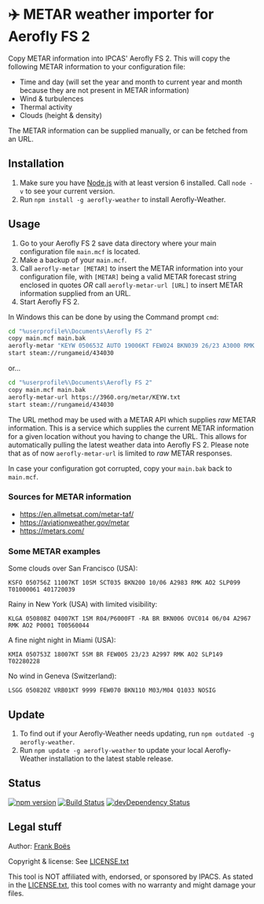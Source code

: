 ✈️ METAR weather importer for Aerofly FS 2
===========================================

Copy METAR information into IPCAS' Aerofly FS 2. This will copy the following METAR information to your configuration file:

* Time and day (will set the year and month to current year and month because they are not present in METAR information)
* Wind & turbulences
* Thermal activity
* Clouds (height & density)

The METAR information can be supplied manually, or can be fetched from an URL.

Installation
------------

1. Make sure you have [Node.js](https://nodejs.org/) with at least version 6 installed. Call `node -v` to see your current version.
1. Run `npm install -g aerofly-weather` to install Aerofly-Weather.

Usage
-----

1. Go to your Aerofly FS 2 save data directory where your main configuration file `main.mcf` is located.
1. Make a backup of your `main.mcf`.
1. Call `aerofly-metar [METAR]` to insert the METAR information into your configuration file, with `[METAR]` being a valid METAR forecast string enclosed in quotes _OR_ call `aerofly-metar-url [URL]` to insert METAR information supplied from an URL. 
1. Start Aerofly FS 2.

In Windows this can be done by using the Command prompt `cmd`:

```bash
cd "%userprofile%\Documents\Aerofly FS 2"
copy main.mcf main.bak
aerofly-metar "KEYW 050653Z AUTO 19006KT FEW024 BKN039 26/23 A3000 RMK AO2 LTG DSNT W SLP159 T02610228"
start steam://rungameid/434030
```

or…

```bash
cd "%userprofile%\Documents\Aerofly FS 2"
copy main.mcf main.bak
aerofly-metar-url https://3960.org/metar/KEYW.txt
start steam://rungameid/434030
```

The URL method may be used with a METAR API which supplies _raw_ METAR information. This is a service which supplies the current METAR information for a given location without you having to change the URL. This allows for automatically pulling the latest weather data into Aerofly FS 2. Please note that as of now `aerofly-metar-url` is limited to _raw_ METAR responses.

In case your configuration got corrupted, copy your `main.bak` back to `main.mcf`.

### Sources for METAR information

* https://en.allmetsat.com/metar-taf/
* https://aviationweather.gov/metar
* https://metars.com/

### Some METAR examples

Some clouds over San Francisco (USA):

```
KSFO 050756Z 11007KT 10SM SCT035 BKN200 10/06 A2983 RMK AO2 SLP099 T01000061 401720039
```

Rainy in New York (USA) with limited visibility:

```
KLGA 050808Z 04007KT 1SM R04/P6000FT -RA BR BKN006 OVC014 06/04 A2967 RMK AO2 P0001 T00560044
```

A fine night night in Miami (USA):

```
KMIA 050753Z 18007KT 5SM BR FEW005 23/23 A2997 RMK AO2 SLP149 T02280228 
```

No wind in Geneva (Switzerland):

```
LSGG 050820Z VRB01KT 9999 FEW070 BKN110 M03/M04 Q1033 NOSIG
```

Update
------

1. To find out if your Aerofly-Weather needs updating, run `npm outdated -g aerofly-weather`.
2. Run `npm update -g aerofly-weather` to update your local Aerofly-Weather installation to the latest stable release.

Status
-------

[![npm version](https://badge.fury.io/js/aerofly-weather.svg)](https://badge.fury.io/js/aerofly-weather)
[![Build Status](https://travis-ci.org/fboes/aerofly-weather.svg?branch=master)](https://travis-ci.org/fboes/aerofly-weather)
[![devDependency Status](https://david-dm.org/fboes/aerofly-weather/dev-status.svg)](https://david-dm.org/fboes/aerofly-weather?type=dev)

Legal stuff
-----------

Author: [Frank Boës](http://3960.org)

Copyright & license: See [LICENSE.txt](LICENSE.txt)

This tool is NOT affiliated with, endorsed, or sponsored by IPACS. As stated in the [LICENSE.txt](LICENSE.txt), this tool comes with no warranty and might damage your files.
